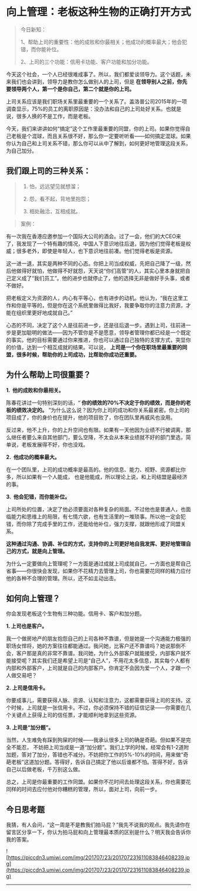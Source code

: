 # 向上管理：老板这种生物的正确打开方式 

> 今日新知：
> 
> 1、帮助上司的重要性：他的成败和你最相关；他成功的概率最大；他会犯错，而你能补位。
> 
> 
> 
> 2、上司的三个功能：信用卡功能、客户功能和加分功能。

今天这个社会，一个人已经很难成事了。所以，我们都爱谈领导力。这个话题，未来我们也会讲到，领导力是教你怎么做别人的上司，但是 **在领导别人之前，你先要领导两个人，第一个是你自己，第二个就是你的上司。**

上司关系应该是我们职场关系里最重要的一个关系了。盖洛普公司2015年的一项调查显示，75%的员工的离职原因是：没办法和自己的上司处好关系。也就是说，很多人换的不是工作，而是老板。

今天，我们来讲讲如何“搞定”这个工作里最重要的同盟，你的上司。如果你觉得自己老板是个混球，而且关系很不好，那么你一定要听听看——如何搞定混球。如果你认为自己和上司关系不错，那么你可以从中了解到，如何更好地管理这段关系，为自己加分。

## 我们跟上司的三种关系：

> 1. 怕，远远望见就想溜；
> 
> 2. 怨，看不起，背地里抱怨；
> 
> 3. 相处融洽，互相成就。

> 案例：

有一次我在香港应邀参加一个国际大公司的酒会。过了一会，他们的大CEO来了，我发现了一个特有趣的情况，中国人下意识地往后退，因为他们觉得老板是权威；很多老外，即使是年轻人，也下意识地往前凑。他们觉得老板是资源。

这一进一退，其实是两种不同的心态。你把上司当成权威，先把自己降了一级，然后他做得好就怕，他做得不好就怨，天天说“你们高管”的人，其实心里本身就把自己定义成了“我们员工”。他的进步也就停止了，他的选择无非是做好手头事，或者不做好。

把老板定义为资源的人，内心有平等心，也有进步的动机。他认为，“我在这里工作和你是平等的，但是你在这个系统里做得比我好，我要争取你的注意力资源，才能在组织里更好地成就自己。”

心态的不同，决定了这个人是往前进一步，还是往后退一步。遇到上司，往前进一步是更加聪明的做法——因为不管你是不是愿意，领导者管理你都已经是一个既定的事实。他的目标需要通过你来推进，你也可以通过自己独特的支撑方式，突显你的价值，达到一个相互成就的结果。可以说， **上司是一个你在职场里最重要的同盟，很多时候，帮助你的上司成功，比帮助你成功还重要。**

## 为什么帮助上司很重要？

 **1.  他的成败和你最相关。**

陈春花讲过一句特别深刻的话，“ **你的绩效的70%不决定于你的绩效，而是你的老板的绩效决定的。** ”为什么这么说？因为你上司的成功和你关系最紧密。你上司的项目成了，你的身价也在提升，他的项目败了，你在团队里再威风也没用。

反过来，他不上升，你的上升空间也有限。如果有一天他因为业绩不行被调离，那么继任者要么来自其他部门，要么空降，不太会从本来业绩就不好的部门里选，简单说，老板发展得不好，你也没戏。

 **2.  他成功的概率最大。**

在一个团队里，上司的成功概率是最高的。他的信息、能力、视野、资源都比你多，所以如果有一个人能成， 也是他能成，所以理论上说，和上司结盟是最经济的事。

 **3.  他会犯错，而你能补位。**

上司所处的位置，决定了他必须要面对各种复杂的局面。不过他也是普通人，也面临能力和思维上的局限，有七情六欲，也有生活里的一堆琐事。所以他一定会犯错，而你除了完成手里的工作，还能给他补位，强力支撑，就跟他形成了同盟关系。

 **这种通过沟通、协调、补位的方式，支持你的上司更好地自我发挥、更好地管理自己的方式，就是向上管理。**

为什么一定要做向上管理呢？一方面是通过成就上司成就自己，一方面也是帮自己省事——你很快会发现，如果你不花精力去管理上司，你也需要花同样的精力应付他的各种不合理的管理。所以，还不如主动出击。

## 如何向上管理？

你会发现老板这个生物有三种功能。信用卡、客户和加分题。

 **1. 上司也是客户。**

我一个做房地产的朋友抱怨自己的上司各种不靠谱，但是她是一个沟通能力极强的职场女悍将，她的方案往往都能通过。我问她，比客户还不靠谱吗？她说那倒不会，客户那是真的非常不靠谱。我问她，为什么外部客户就能接受，内部客户就不能接受呢？其实我们还是希望上司是“自己人”，不用花太多信息，其实每个人都有内部和外部客户，上司就是自己的内部客户。你肯定不会因为爱一个人，才跟一个人做交易吧？

 **2. 上司是信用卡。**

你要成事儿，需要获得人脉、资源、认知和注意力，这都需要获得上司的支持。这个时候，上司就是一张信用卡。不过，你必须保持不错的征信记录——你需要在几个关键点上获得上司的信任票，才能顺利地拿到这些资源。

 **3. 上司是“加分题”。**

当然，人生难免有踩到狗屎的时候——我承认很多上司的确是奇葩。但如果不是完全不能忍， 不妨把上司当成是一道“加分题”。我们上学的时候，经常会有1-2道附加题，答对了加分，答错也不减分。不妨把你工作的5%-10%的时间，用来做“奇葩老板”这道加分题。答得好，告诉自己搞定了他以后谁都不怕。答得不好，告诉自己以后做老板，千万别这么做。

总之，上司是你最重要的工作同盟。如果你不花时间去处理这段关系，你也需要花同样的时间去应付他对你糟糕的管理，所以，面对上司，向前一步。

## 今日思考题

我猜，有人会问，“这一周是不是教我们拍马屁？”我先不说我的观点。我先请你在留言区分享一下，你认为拍马屁和向上管理最本质的区别是什么？明天我会告诉你我的答案。

![https://piccdn3.umiwi.com/img/201707/23/201707231611083846408239.jpg](https://piccdn3.umiwi.com/img/201707/23/201707231611083846408239.jpg)

---
